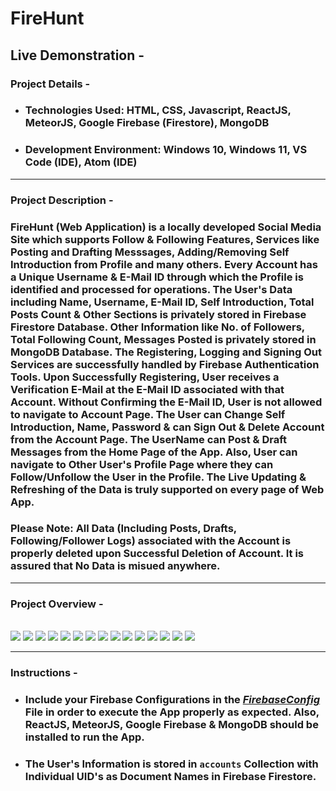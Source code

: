 # FireHunt

## Live Demonstration - 

### Project Details - 

- ### Technologies Used: HTML, CSS, Javascript, ReactJS, MeteorJS, Google Firebase (Firestore), MongoDB
- ### Development Environment: Windows 10, Windows 11, VS Code (IDE), Atom (IDE)

-----

### Project Description - 

### FireHunt (Web Application) is a locally developed Social Media Site which supports Follow & Following Features, Services like Posting and Drafting Messsages, Adding/Removing Self Introduction from Profile and many others. Every Account has a Unique Username & E-Mail ID through which the Profile is identified and processed for operations. The User's Data including Name, Username, E-Mail ID, Self Introduction, Total Posts Count & Other Sections is privately stored in Firebase Firestore Database. Other Information like No. of Followers, Total Following Count, Messages Posted is privately stored in MongoDB Database. The Registering, Logging and Signing Out Services are successfully handled by Firebase Authentication Tools. Upon Successfully Registering, User receives a Verification E-Mail at the E-Mail ID associated with that Account. Without Confirming the E-Mail ID, User is not allowed to navigate to Account Page. The User can Change Self Introduction, Name, Password & can Sign Out & Delete Account from the Account Page. The UserName can Post & Draft Messages from the Home Page of the App. Also, User can navigate to Other User's Profile Page where they can Follow/Unfollow the User in the Profile. The Live Updating & Refreshing of the Data is truly supported on every page of Web App.

### Please Note: All Data (Including Posts, Drafts, Following/Follower Logs) associated with the Account is properly deleted upon Successful Deletion of Account. It is assured that No Data is misued anywhere.

-----

### Project Overview -
<br>
<img src="./output/image1.png">
<img src="./output/image2.png">
<img src="./output/image3.png">
<img src="./output/image4.png">
<img src="./output/image5.png">
<img src="./output/image6.png">
<img src="./output/image7.png">
<img src="./output/image8.png">
<img src="./output/image9.png">
<img src="./output/image10.png">
<img src="./output/image11.png">
<img src="./output/image12.png">
<img src="./output/image13.png">
<img src="./output/image14.png">
<img src="./output/image15.png">

-----

### Instructions - 

- ### Include your Firebase Configurations in the [_FirebaseConfig_](https://github.com/bevatsal1122/FireHunt/blob/main/imports/ui/FirebaseConfig.js) File in order to execute the App properly as expected. Also, ReactJS, MeteorJS, Google Firebase & MongoDB should be installed to run the App. 
- ### The User's Information is stored in `accounts` Collection with Individual UID's as Document Names in Firebase Firestore.

